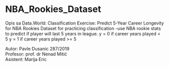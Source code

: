 # NBA_Rookies_Dataset
Opis sa Data.World:
Classification Exercise: Predict 5-Year Career Longevity for NBA Rookies
Dataset for practicing classification -use NBA rookie stats to predict if player will last 5 years in league.
y = 0 if career years played < 5
y = 1 if career years played >= 5

Autor: Pavle Dusanic 287/2019 <br>
Profesor: prof. dr Nenad Mitić <br>
Asistent: Marija Eric
